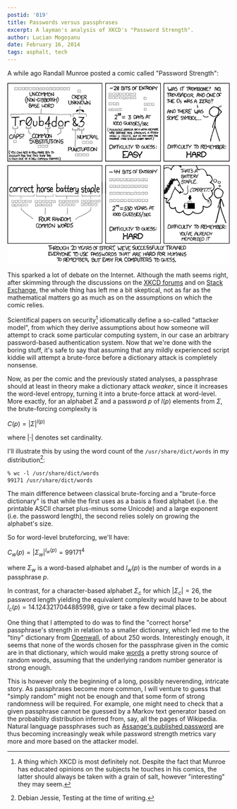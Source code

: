 ```yaml
---
postid: '019'
title: Passwords versus passphrases
excerpt: A layman's analysis of XKCD's "Password Strength".
author: Lucian Mogoșanu
date: February 16, 2014
tags: asphalt, tech
---
```


A while ago Randall Munroe posted a comic called "Password Strength":

<span><a href="http://imgs.xkcd.com/comics/password_strength.png"><img
class="thumb" src="/uploads/2014/02/password_strength.png"
style="width:700px;height:auto;" /></a></span>

This sparked a lot of debate on the Internet. Although the math seems right,
after skimming through the discussions on the [XKCD forums][1] and on [Stack
Exchange][2], the whole thing has left me a bit skeptical, not as far as the
mathematical matters go as much as on the assumptions on which the comic
relies.

Scientifical papers on security[^1] idiomatically define a so-called "attacker
model", from which they derive assumptions about how someone will attempt to
crack some particular computing system, in our case an arbitrary password-based
authentication system. Now that we're done with the boring stuff, it's safe to
say that assuming that any mildly experienced script kiddie will attempt a
brute-force before a dictionary attack is completely nonsense.

Now, as per the comic and the previously stated analyses, a passphrase should at
least in theory make a dictionary attack *weaker*, since it increases the
word-level entropy, turning it into a brute-force attack at word-level. More
exactly, for an alphabet $\Sigma$ and a password $p$ of $l(p)$ elements from
$\Sigma$, the brute-forcing complexity is

$C(p) = \left|{\Sigma}\right|^{l(p)}$

where $\left|{\cdot}\right|$ denotes set cardinality.

I'll illustrate this by using the word count of the `/usr/share/dict/words` in
my distribution[^2]:

~~~~ {.bash}
% wc -l /usr/share/dict/words
99171 /usr/share/dict/words
~~~~

The main difference between classical brute-forcing and a "brute-force
dictionary" is that while the first uses as a basis a fixed alphabet (i.e. the
printable ASCII charset plus-minus some Unicode) and a large exponent (i.e. the
password length), the second relies solely on growing the alphabet's size.

So for word-level bruteforcing, we'll have:

$C_w(p) = \left|{\Sigma_w}\right|^{l_w(p)} = 99171^4$

where $\Sigma_w$ is a word-based alphabet and $l_w(p)$ is the number of
words in a passphrase $p$.

In contrast, for a character-based alphabet $\Sigma_c$ for which
$\left|{\Sigma_c}\right| = 26$, the password length yielding the equivalent
complexity would have to be about $l_c(p) = 14.1243217044885998$, give or take
a few decimal places.

One thing that I attempted to do was to find the "correct horse" passphrase's
strength in relation to a smaller dictionary, which led me to the "tiny"
dictionary from [Openwall][3], of about 250 words. Interestingly enough, it
seems that none of the words chosen for the passphrase given in the comic are
in that dictionary, which would make [words][4] a pretty strong source of
random words, assuming that the underlying random number generator is strong
enough.

This is however only the beginning of a long, possibly neverending, intricate
story. As passphrases become more common, I will venture to guess that "simply
random" might not be enough and that some form of strong randomness will be
required. For example, one might need to check that a given passphrase cannot
be guessed by a Markov text generator based on the probability distribution
inferred from, say, all the pages of Wikipedia. Natural language passphrases
such as [Assange's published password][5] are thus becoming increasingly weak
while password strength metrics vary more and more based on the attacker model.

[^1]: A thing which XKCD is most definitely not. Despite the fact that Munroe
has educated opinions on the subjects he touches in his comics, the latter
should always be taken with a grain of salt, however "interesting" they may
seem.

[^2]: Debian Jessie, Testing at the time of writing.

[1]: http://forums.xkcd.com/viewtopic.php?f=7&t=73384
[2]: http://security.stackexchange.com/questions/6095/xkcd-936-short-complex-password-or-long-dictionary-passphrase
[3]: http://openwall.com/
[4]: https://en.wikipedia.org/wiki/Words_%28Unix%29
[5]: https://www.schneier.com/blog/archives/2011/09/unredacted_us_d.html
